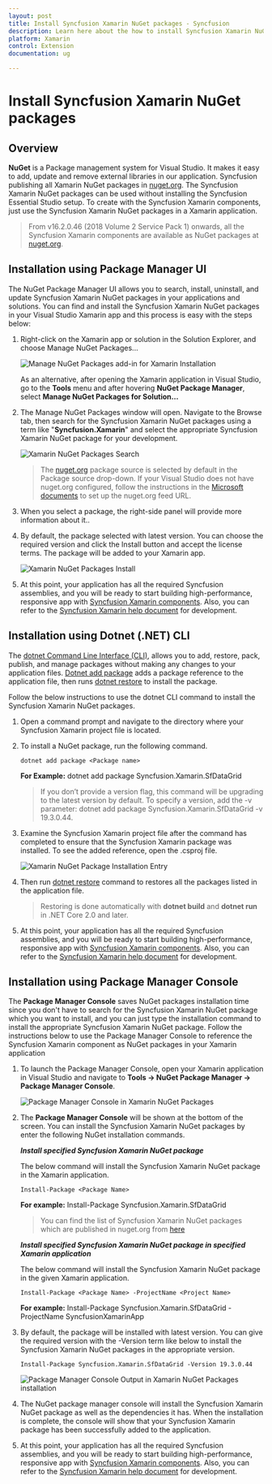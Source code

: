 ```yaml
---
layout: post
title: Install Syncfusion Xamarin NuGet packages - Syncfusion
description: Learn here about the how to install Syncfusion Xamarin NuGet packages from Package manager and NuGet manager.
platform: Xamarin
control: Extension
documentation: ug

---
```


# Install Syncfusion Xamarin NuGet packages

## Overview

**NuGet** is a Package management system for Visual Studio. It makes it easy to add, update and remove external libraries in our application. Syncfusion publishing all Xamarin  NuGet packages in [nuget.org](https://www.nuget.org/packages?q=Tags%3A%22xamarin%22+syncfusion). The Syncfusion Xamarin NuGet packages can be used without installing the Syncfusion Essential Studio setup. To create with the Syncfusion Xamarin components, just use the Syncfusion Xamarin NuGet packages in a Xamarin application.

> From v16.2.0.46 (2018 Volume 2 Service Pack 1) onwards, all the Syncfusion Xamarin components are available as NuGet packages at [nuget.org](https://www.nuget.org/packages?q=Tags%3A%22xamarin%22+syncfusion).

## Installation using Package Manager UI

The NuGet Package Manager UI allows you to search, install, uninstall, and update Syncfusion Xamarin NuGet packages in your applications and solutions. You can find and install the Syncfusion Xamarin NuGet packages in your Visual Studio Xamarin app and this process is easy with the steps below:

1.  Right-click on the Xamarin app or solution in the Solution Explorer, and choose Manage NuGet Packages...

    ![Manage NuGet Packages add-in for Xamarin Installation](platform_images/xamarin-nuget-packages-installation-add-in.png)

    As an alternative, after opening the Xamarin application in Visual Studio, go to the **Tools** menu and after hovering **NuGet Package Manager**, select **Manage NuGet Packages for Solution...**

2. The Manage NuGet Packages window will open. Navigate to the Browse tab, then search for the Syncfusion Xamarin NuGet packages using a term like "**Syncfusion.Xamarin**" and select the appropriate Syncfusion Xamarin NuGet package for your development.

    ![Xamarin NuGet Packages Search](platform_images/xamarin-nuget-packages-installation-search.png)

    > The [nuget.org](https://api.nuget.org/v3/index.json) package source is selected by default in the Package source drop-down. If your Visual Studio does not have nuget.org configured, follow the instructions in the [Microsoft documents](https://learn.microsoft.com/en-us/nuget/consume-packages/install-use-packages-visual-studio#package-sources) to set up the nuget.org feed URL.
 
3. When you select a package, the right-side panel will provide more information about it..

4.  By default, the package selected with latest version. You can choose the required version and click the Install button and accept the license terms. The package will be added to your Xamarin app.

    ![Xamarin NuGet Packages Install](platform_images/xamarin-nuget-packages-installation-app.png)

5.  At this point, your application has all the required Syncfusion assemblies, and you will be ready to start building high-performance, responsive app with  [Syncfusion Xamarin components](https://www.syncfusion.com/xamarin-ui-controls). Also, you can refer to the [Syncfusion Xamarin help document](https://help.syncfusion.com/xamarin/introduction/overview) for development.

## Installation using Dotnet (.NET) CLI

The [dotnet Command Line Interface (CLI)](https://learn.microsoft.com/en-us/nuget/consume-packages/install-use-packages-dotnet-cli), allows you to add, restore, pack, publish, and manage packages without making any changes to your application files. [Dotnet add package](https://learn.microsoft.com/en-us/dotnet/core/tools/dotnet-add-package?tabs=netcore2x) adds a package reference to the application file, then runs [dotnet restore](https://learn.microsoft.com/en-us/dotnet/core/tools/dotnet-restore?tabs=netcore2x) to install the package.

Follow the below instructions to use the dotnet CLI command to install the Syncfusion Xamarin NuGet packages.

1. Open a command prompt and navigate to the directory where your Syncfusion Xamarin project file is located.
2. To install a NuGet package, run the following command.

    ```dotnet add package <Package name>```

    **For Example:**
    dotnet add package Syncfusion.Xamarin.SfDataGrid

    > If you don’t provide a version flag, this command will be upgrading to the latest version by default. To specify a version, add the -v parameter: dotnet add package Syncfusion.Xamarin.SfDataGrid -v 19.3.0.44.

3.  Examine the Syncfusion Xamarin project file after the command has completed to ensure that the Syncfusion Xamarin package was installed. To see the added reference, open the .csproj file.

    ![Xamarin NuGet Package Installation Entry ](platform_images/xamarin-nuget-packages-installation-entry.png)

4. Then run  [dotnet restore](https://learn.microsoft.com/en-us/dotnet/core/tools/dotnet-restore?tabs=netcore2x) command to restores all the packages listed in the application file.

    > Restoring is done automatically with **dotnet build** and **dotnet run** in .NET Core 2.0 and later.

5. At this point, your application has all the required Syncfusion assemblies, and you will be ready to start building high-performance, responsive app with  [Syncfusion Xamarin components](https://www.syncfusion.com/xamarin-ui-controls). Also, you can refer to the [Syncfusion Xamarin help document](https://help.syncfusion.com/xamarin/introduction/overview) for development.

## Installation using Package Manager Console

The **Package Manager Console** saves NuGet packages installation time since you don't have to search for the Syncfusion Xamarin NuGet package which you want to install, and you can just type the installation command to install the appropriate Syncfusion Xamarin NuGet package. Follow the instructions below to use the Package Manager Console to reference the Syncfusion Xamarin component as NuGet packages in your Xamarin application

1. To launch the Package Manager Console, open your Xamarin application in Visual Studio and navigate to **Tools -> NuGet Package Manager -> Package Manager Console**.

    ![Package Manager Console in Xamarin NuGet Packages ](platform_images/xamarin-nuget-packages-installation-console.png)

2. The **Package Manager Console** will be shown at the bottom of the screen. You can install the Syncfusion Xamarin NuGet packages by enter the following NuGet installation commands.

    ***Install specified Syncfusion Xamarin NuGet package***

    The below command will install the Syncfusion Xamarin NuGet package in the Xamarin application.

    ```Install-Package <Package Name>```

    **For example:** Install-Package Syncfusion.Xamarin.SfDataGrid

    > You can find the list of Syncfusion Xamarin NuGet packages which are published in nuget.org from [here](https://www.nuget.org/packages?q=Tags%3A%22xamarin%22+syncfusion)

    ***Install specified Syncfusion Xamarin NuGet package in specified Xamarin application***

    The below command will install the Syncfusion Xamarin NuGet package in the given Xamarin application.

    ```Install-Package <Package Name> -ProjectName <Project Name>```

    **For example:** Install-Package Syncfusion.Xamarin.SfDataGrid -ProjectName SyncfusionXamarinApp

3. By default, the package will be installed with latest version. You can give the required version with the -Version term like below to install the Syncfusion Xamarin NuGet packages in the appropriate version.

    ```Install-Package Syncfusion.Xamarin.SfDataGrid -Version 19.3.0.44```

    ![Package Manager Console Output in Xamarin NuGet Packages installation ](platform_images/xamarin-nuget-packages-console-installation-output.png)

4. The NuGet package manager console will install the Syncfusion Xamarin NuGet package as well as the dependencies it has. When the installation is complete, the console will show that your Syncfusion Xamarin package has been successfully added to the application.

5. At this point, your application has all the required Syncfusion assemblies, and you will be ready to start building high-performance, responsive app with  [Syncfusion Xamarin components](https://www.syncfusion.com/xamarin-ui-controls). Also, you can refer to the [Syncfusion Xamarin help document](https://help.syncfusion.com/xamarin/introduction/overview) for development.